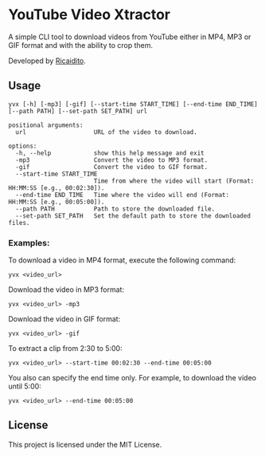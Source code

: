 # YouTube Video Xtractor

A simple CLI tool to download videos from YouTube either in MP4, MP3 or GIF format and with the ability to crop them.

Developed by [Ricaidito](https://github.com/Ricaidito).

## Usage

```console
yvx [-h] [-mp3] [-gif] [--start-time START_TIME] [--end-time END_TIME] [--path PATH] [--set-path SET_PATH] url

positional arguments:
  url                   URL of the video to download.

options:
  -h, --help            show this help message and exit
  -mp3                  Convert the video to MP3 format.
  -gif                  Convert the video to GIF format.
  --start-time START_TIME
                        Time from where the video will start (Format: HH:MM:SS [e.g., 00:02:30]).
  --end-time END_TIME   Time where the video will end (Format: HH:MM:SS [e.g., 00:05:00]).
  --path PATH           Path to store the downloaded file.
  --set-path SET_PATH   Set the default path to store the downloaded files.
```

### Examples:

To download a video in MP4 format, execute the following command:

```console
yvx <video_url>
```

Download the video in MP3 format:

```console
yvx <video_url> -mp3
```

Download the video in GIF format:

```console
yvx <video_url> -gif
```

To extract a clip from 2:30 to 5:00:

```console
yvx <video_url> --start-time 00:02:30 --end-time 00:05:00
```

You also can specify the end time only. For example, to download the video until 5:00:

```console
yvx <video_url> --end-time 00:05:00
```

## License

This project is licensed under the MIT License.
